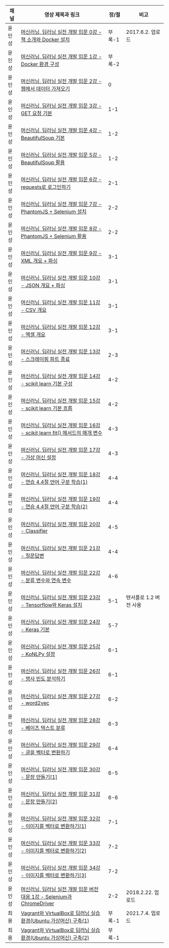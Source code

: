 | 채널  | 영상 제목과 링크 | 장/절 | 비고 |
| ----- | ------------- | ----- | --- |
| 윤인성 | [머신러닝, 딥러닝 실전 개발 입문 0강 - 책 소개와 Docker 설치](https://www.youtube.com/watch?v=l_XFlB1Wwz8) | 부록-1 | 2017.6.2. 업로드 |
| 윤인성 | [머신러닝, 딥러닝 실전 개발 입문 1강 - Docker 환경 구성](https://www.youtube.com/watch?v=vGrd5bSoBs8) | 부록-2 | |
| 윤인성 | [머신러닝, 딥러닝 실전 개발 입문 2강 - 웹에서 데이터 가져오기](https://www.youtube.com/watch?v=bObKmnvv7oQ) | 0 | |
| 윤인성 | [머신러닝, 딥러닝 실전 개발 입문 3강 - GET 요청 기본](https://www.youtube.com/watch?v=fZ9uDQbmObQ) | 1-1 | |
| 윤인성 | [머신러닝, 딥러닝 실전 개발 입문 4강 - BeautifulSoup 기본](https://www.youtube.com/watch?v=HtJMZo2NyMk) | 1-2 | |
| 윤인성 | [머신러닝, 딥러닝 실전 개발 입문 5강 - BeautifulSoup 활용](https://www.youtube.com/watch?v=ivf1I85pzw8) | 1-2 | |
| 윤인성 | [머신러닝, 딥러닝 실전 개발 입문 6강 - requests로 로그인하기](https://www.youtube.com/watch?v=qUXBigB269w) | 2-1 | |
| 윤인성 | [머신러닝, 딥러닝 실전 개발 입문 7강 - PhantomJS + Selenium 설치](https://www.youtube.com/watch?v=fYNHSYBtxZ0) | 2-2 | |
| 윤인성 | [머신러닝, 딥러닝 실전 개발 입문 8강 - PhantomJS + Selenium 활용](https://www.youtube.com/watch?v=6wG4lSB76Q0) | 2-2 | |
| 윤인성 | [머신러닝, 딥러닝 실전 개발 입문 9강 - XML 개요 + 파싱](https://www.youtube.com/watch?v=wl06FqCN4UM) | 3-1 | | 
| 윤인성 | [머신러닝, 딥러닝 실전 개발 입문 10강 - JSON 개요 + 파싱](https://www.youtube.com/watch?v=4iTqP3GJV7U) | 3-1 | |
| 윤인성 | [머신러닝, 딥러닝 실전 개발 입문 11강 - CSV 개요](https://www.youtube.com/watch?v=dmwBi_JiYMs) | 3-1 | |
| 윤인성 | [머신러닝, 딥러닝 실전 개발 입문 12강 - 엑셀 개요](https://www.youtube.com/watch?v=Zloi5QmpPwA) | 3-1 | |
| 윤인성 | [머신러닝, 딥러닝 실전 개발 입문 13강 - 스크레이핑 파트 종료](https://www.youtube.com/watch?v=AGekmnpSft0) | 2-3 | |
| 윤인성 | [머신러닝, 딥러닝 실전 개발 입문 14강 - scikit learn 기본 구성](https://www.youtube.com/watch?v=a_F6Zu2-B1k) | 4-2 | |
| 윤인성 | [머신러닝, 딥러닝 실전 개발 입문 15강 - scikit learn 기본 흐름](https://www.youtube.com/watch?v=W6FNqA-lzwc) | 4-2 | |
| 윤인성 | [머신러닝, 딥러닝 실전 개발 입문 16강 - scikit learn fit() 메서드의 매개 변수](https://www.youtube.com/watch?v=3mQFR14zaB4) | 4-3 | |
| 윤인성 | [머신러닝, 딥러닝 실전 개발 입문 17강 - 가상 머신 설정](https://www.youtube.com/watch?v=zKzYzkc-pgU) | 4-3 | |
| 윤인성 | [머신러닝, 딥러닝 실전 개발 입문 18강 - 연습 4.4절 언어 구분 학습(1)](https://www.youtube.com/watch?v=TM84SRPNUk4) | 4-4 | |
| 윤인성 | [머신러닝, 딥러닝 실전 개발 입문 19강 - 연습 4.4절 언어 구분 학습(2)](https://www.youtube.com/watch?v=lyqo4CC7a-4) | 4-4 | |
| 윤인성 | [머신러닝, 딥러닝 실전 개발 입문 20강 - Classifier](https://www.youtube.com/watch?v=mH6Y3VHBhJI) | 4-5 | |
| 윤인성 | [머신러닝, 딥러닝 실전 개발 입문 21강 - 질문답변](https://www.youtube.com/watch?v=6WyjiwplIVI) | 4-4 | | 
| 윤인성 | [머신러닝, 딥러닝 실전 개발 입문 22강 - 분류 변수와 연속 변수](https://www.youtube.com/watch?v=tP0Sz_itit0) | 4-6 | |
| 윤인성 | [머신러닝, 딥러닝 실전 개발 입문 23강 - Tensorflow와 Keras 설치](https://www.youtube.com/watch?v=vLgtE11nrWo) | 5-1 | 텐서플로 1.2 버전 사용 |
| 윤인성 | [머신러닝, 딥러닝 실전 개발 입문 24강 - Keras 기본](https://www.youtube.com/watch?v=_eIGBgJkr0M) | 5-7 | |
| 윤인성 | [머신러닝, 딥러닝 실전 개발 입문 25강 - KoNLPy 설정](https://www.youtube.com/watch?v=musjokxP7pQ) | 6-1 | |
| 윤인성 | [머신러닝, 딥러닝 실전 개발 입문 26강 - 명사 빈도 분석하기](https://www.youtube.com/watch?v=WUNLEvx7okI) | 6-1 | |
| 윤인성 | [머신러닝, 딥러닝 실전 개발 입문 27강 - word2vec](https://www.youtube.com/watch?v=MvPKBmnG-WQ) | 6-2 | |
| 윤인성 | [머신러닝, 딥러닝 실전 개발 입문 28강 - 베이즈 텍스트 분류](https://www.youtube.com/watch?v=0aNcoDvJy-g) | 6-3 | |
| 윤인성 | [머신러닝, 딥러닝 실전 개발 입문 29강 - 글을 벡터로 변환하기](https://www.youtube.com/watch?v=bPNkzqXSnbE) | 6-4 | |
| 윤인성 | [머신러닝, 딥러닝 실전 개발 입문 30강 - 문장 만들기[1]](https://www.youtube.com/watch?v=Ar_hDlAkVko) | 6-5 | |
| 윤인성 | [머신러닝, 딥러닝 실전 개발 입문 31강 - 문장 만들기[2]](https://www.youtube.com/watch?v=l67Lgk9A6wQ) | 6-6 | |
| 윤인성 | [머신러닝, 딥러닝 실전 개발 입문 32강 - 이미지를 벡터로 변환하기[1]](https://www.youtube.com/watch?v=NgwYlkBBDkU) | 7-1 | |
| 윤인성 | [머신러닝, 딥러닝 실전 개발 입문 33강 - 이미지를 벡터로 변환하기[2]](https://www.youtube.com/watch?v=DtHT65zmXik) | 7-2 | |
| 윤인성 | [머신러닝, 딥러닝 실전 개발 입문 34강 - 이미지를 벡터로 변환하기[3]](https://www.youtube.com/watch?v=GhK5obfE9Kw) | 7-2 | |
| 윤인성 | [머신러닝, 딥러닝 실전 개발 입문 버전 대응 1강 - Selenium과 ChromeDriver](https://www.youtube.com/watch?v=9164BXkMofs) | 2-2 | 2018.2.22. 업로드|
| 최용 | [Vagrant와 VirtualBox로 딥러닝 실습 환경(Ubuntu 가상머신) 구축(1)](https://www.youtube.com/watch?v=4rQVaYzQ8K4) | 부록-1 | 2021.7.4. 업로드 |
| 최용 | [Vagrant와 VirtualBox로 딥러닝 실습 환경(Ubuntu 가상머신) 구축(2)](https://www.youtube.com/watch?v=MtH1EkkF_pQ) | 부록-1 | |